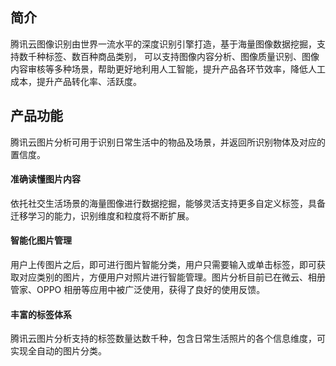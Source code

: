 ## 简介
腾讯云图像识别由世界一流水平的深度识别引擎打造，基于海量图像数据挖掘，支持数千种标签、数百种商品类别， 可以支持图像内容分析、图像质量识别、图像内容审核等多种场景，帮助更好地利用人工智能，提升产品各环节效率，降低人工成本，提升产品转化率、活跃度。

## 产品功能
腾讯云图片分析可用于识别日常生活中的物品及场景，并返回所识别物体及对应的置信度。

#### 准确读懂图片内容
依托社交生活场景的海量图像进行数据挖掘，能够灵活支持更多自定义标签，具备迁移学习的能力，识别维度和粒度将不断扩展。

#### 智能化图片管理
用户上传图片之后，即可进行图片智能分类，用户只需要输入或单击标签，即可获取对应类别的图片，方便用户对照片进行智能管理。图片分析目前已在微云、相册管家、OPPO 相册等应用中被广泛使用，获得了良好的使用反馈。

#### 丰富的标签体系
腾讯云图片分析支持的标签数量达数千种，包含日常生活照片的各个信息维度，可实现全自动的图片分类。
